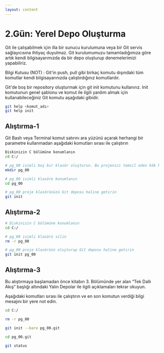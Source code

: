 ```yaml
---
layout: content
---
```


# 2.Gün: Yerel Depo Oluşturma

Git ile çalışabilmek için illa bir sunucu kurulumuna veya bir Git servis sağlayıcısına ihtiyaç duyulmaz. Git kurulumumuzu tamamladığımıza göre artık kendi bilgisayarımızda da bir depo oluşturup denemelerimizi yapabiliriz.

Bilgi Kutusu \(NOT\) : Git'in push, pull gibi birkaç komutu dışındaki tüm komutlar kendi bilgisayarınızda çalıştırdığınız komutlardır.

Git'de boş bir repository oluşturmak için git init komutunu kullanırız. Init komutunun genel şablonu ve komut ile ilgili yardım almak için kullanabileceğiniz Git komutu aşağıdaki gibidir.

```bash
git help <komut_adı>
git help init
```

## Alıştırma-1

Git Bash veya Terminal komut satırını ara yüzünü açarak herhangi bir parametre kullanmadan aşağıdaki komutları sırası ile çalıştırın

```bash
Diskinizin C bölümüne konumlanın
cd C:/

# pg_00 isimli boş bir klasör oluşturun. Bu projenizi temsil eden kök klasördür
mkdir pg_00

# pg_00 isimli klasöre konumlanın
cd pg_00

# pg_00 proje klasörünüzü Git deposu haline getirin
git init
```

## Alıştırma-2

```bash
# Diskinizin C bölümüne konumlanın
cd C:/

# pg_00 isimli klasörü silin
rm -r pg_00

# pg_00 proje klasörünü oluşturup Git deposu haline getirin
git init pg_00
```

## Alıştırma-3

Bu alıştırmaya başlamadan önce kitabın 3. Bölümünde yer alan “Tek Dallı Akış” başlığı altındaki Yalın Depolar ile ilgili açıklamaları tekrar okuyun.

Aşağıdaki komutları sırası ile çalıştırın ve en son komutun verdiği bilgi mesajını bir yere not edin.

```bash
cd C:/

rm -r pg_00

git init --bare pg_00.git

cd pg_00.git

git status
```
